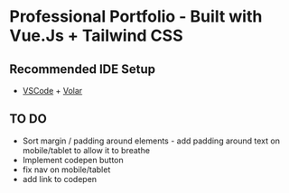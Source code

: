 # Professional Portfolio - Built with Vue.Js + Tailwind CSS

## Recommended IDE Setup

- [VSCode](https://code.visualstudio.com/) + [Volar](https://marketplace.visualstudio.com/items?itemName=johnsoncodehk.volar)


## TO DO

- Sort margin / padding around elements - add padding around text on mobile/tablet to allow it to breathe
- Implement codepen button
- fix nav on mobile/tablet
- add link to codepen
